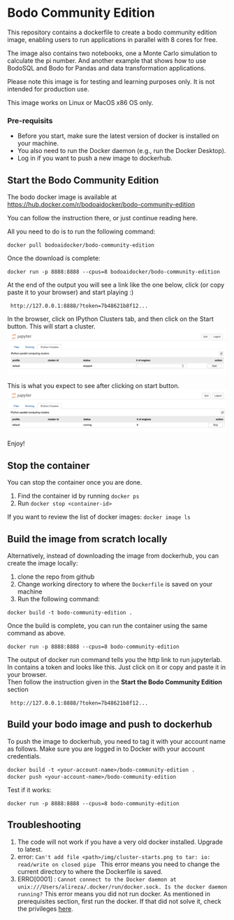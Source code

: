 # Bodo Community Edition
This repository contains a dockerfile to create a bodo community edition image, enabling users to run applications in parallel with 8 cores for free. 

The image also contains two notebooks, one a Monte Carlo simulation to calculate the pi number. And another example that shows how to use BodoSQL and Bodo for Pandas and data transformation applications.

Please note this image is for testing and learning purposes only. It is not intended for production use. 

This image works on Linux or MacOS x86 OS only.


### Pre-requisits
- Before you start, make sure the latest version of docker is installed on your machine.
- You also need to run the Docker daemon (e.g., run the Docker Desktop).
- Log in if you want to push a new image to dockerhub. 

## Start the Bodo Community Edition

The bodo docker image is available at https://hub.docker.com/r/bodoaidocker/bodo-community-edition

You can follow the instruction there, or just continue reading here. 

All you need to do is to run the following command:
```shell
docker pull bodoaidocker/bodo-community-edition
```

Once the download is complete:
```shell
docker run -p 8888:8888 --cpus=8 bodoaidocker/bodo-community-edition
```

At the end of the output you will see a link like the one below, click (or copy paste it to your browser) and start playing :)

```shell
 http://127.0.0.1:8888/?token=7b48621b8f12...
```

In the browser, click on IPython Clusters tab, and then click on the Start button. This will start a cluster. 
![image](img/jupyterlab.png)

This is what you expect to see after clicking on start button.
![cluster-starts](img/cluster-starts.png)

Enjoy!

## Stop the container
You can stop the container once you are done. 
1. Find the container id by running `docker ps`
2. Run `docker stop <container-id>`

If you want to review the list of docker images:
`docker image ls`


## Build the image from scratch locally

Alternatively, instead of downloading the image from dockerhub, you can create the image locally:
1. clone the repo from github
2. Change working directory to where the `Dockerfile` is saved on your machine
3. Run the following command:

```shell
docker build -t bodo-community-edition . 
```
Once the build is complete, you can run the container using the same command as above. 

```shell
docker run -p 8888:8888 --cpus=8 bodo-community-edition 
```

The output of docker run command tells you the http link to run jupyterlab. In contains a token and looks like this.
Just click on it or copy and paste it in your browser.  
Then follow the instruction given in the **Start the Bodo Community Edition** section
```shell
 http://127.0.0.1:8888/?token=7b48621b8f12...
```


## Build your bodo image and push to dockerhub
To push the image to dockerhub, you need to tag it with your account name as follows. 
Make sure you are logged in to Docker with your account credentials.


```shell
docker build -t <your-account-name>/bodo-community-edition .    
docker push <your-account-name>/bodo-community-edition  
```

Test if it works:
```shell
docker run -p 8888:8888 --cpus=8 bodo-community-edition 
```


## Troubleshooting
1. The code will not work if you have a very old docker installed. Upgrade to latest.
2. error:  `Can't add file <path>/img/cluster-starts.png to tar: io: read/write on closed pipe ` This error means you need to change the current directory to where the Dockerfile is saved. 
3. ERRO[0001] : `Cannot connect to the Docker daemon at unix:///Users/alireza/.docker/run/docker.sock. Is the docker daemon running?` 
This error means you did not run docker. As mentioned in prerequisites section, first run the docker. 
If that did not solve it, check the privileges [here](https://phoenixnap.com/kb/cannot-connect-to-the-docker-daemon-error).
